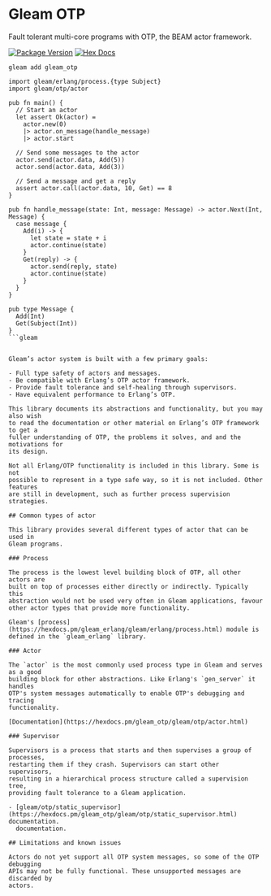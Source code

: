 # Gleam OTP

Fault tolerant multi-core programs with OTP, the BEAM actor framework.

[![Package Version](https://img.shields.io/hexpm/v/gleam_otp)](https://hex.pm/packages/gleam_otp)
[![Hex Docs](https://img.shields.io/badge/hex-docs-ffaff3)](https://hexdocs.pm/gleam_otp/)

```shell
gleam add gleam_otp
```
```gleam
import gleam/erlang/process.{type Subject}
import gleam/otp/actor

pub fn main() {
  // Start an actor
  let assert Ok(actor) =
    actor.new(0)
    |> actor.on_message(handle_message)
    |> actor.start

  // Send some messages to the actor
  actor.send(actor.data, Add(5))
  actor.send(actor.data, Add(3))

  // Send a message and get a reply
  assert actor.call(actor.data, 10, Get) == 8
}

pub fn handle_message(state: Int, message: Message) -> actor.Next(Int, Message) {
  case message {
    Add(i) -> {
      let state = state + i
      actor.continue(state)
    }
    Get(reply) -> {
      actor.send(reply, state)
      actor.continue(state)
    }
  }
}

pub type Message {
  Add(Int)
  Get(Subject(Int))
}
```gleam


Gleam’s actor system is built with a few primary goals:

- Full type safety of actors and messages.
- Be compatible with Erlang’s OTP actor framework.
- Provide fault tolerance and self-healing through supervisors.
- Have equivalent performance to Erlang’s OTP.

This library documents its abstractions and functionality, but you may also wish
to read the documentation or other material on Erlang’s OTP framework to get a
fuller understanding of OTP, the problems it solves, and and the motivations for
its design.

Not all Erlang/OTP functionality is included in this library. Some is not
possible to represent in a type safe way, so it is not included. Other features
are still in development, such as further process supervision strategies.

## Common types of actor

This library provides several different types of actor that can be used in
Gleam programs.

### Process

The process is the lowest level building block of OTP, all other actors are
built on top of processes either directly or indirectly. Typically this
abstraction would not be used very often in Gleam applications, favour
other actor types that provide more functionality.

Gleam's [process](https://hexdocs.pm/gleam_erlang/gleam/erlang/process.html) module is defined in the `gleam_erlang` library.

### Actor

The `actor` is the most commonly used process type in Gleam and serves as a good
building block for other abstractions. Like Erlang's `gen_server` it handles
OTP's system messages automatically to enable OTP's debugging and tracing
functionality.

[Documentation](https://hexdocs.pm/gleam_otp/gleam/otp/actor.html)

### Supervisor

Supervisors is a process that starts and then supervises a group of processes,
restarting them if they crash. Supervisors can start other supervisors,
resulting in a hierarchical process structure called a supervision tree,
providing fault tolerance to a Gleam application.

- [gleam/otp/static_supervisor](https://hexdocs.pm/gleam_otp/gleam/otp/static_supervisor.html) documentation.
  documentation.

## Limitations and known issues

Actors do not yet support all OTP system messages, so some of the OTP debugging
APIs may not be fully functional. These unsupported messages are discarded by
actors.
